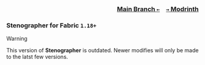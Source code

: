 ### <p align=right>[Main Branch `←`](https://github.com/KessokuTeaTime/Stenographer)&emsp;[`→` Modrinth](https://modrinth.com/mod/stenographer)</p>

### Stenographer for Fabric `1.18+`

> [!WARNING]
> This version of **Stenographer** is outdated. Newer modifies will only be made to the latst few versions.
